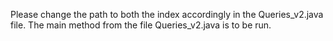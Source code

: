 Please change the path to both the index accordingly in the Queries_v2.java file. The main method from the file Queries_v2.java is to be run.
